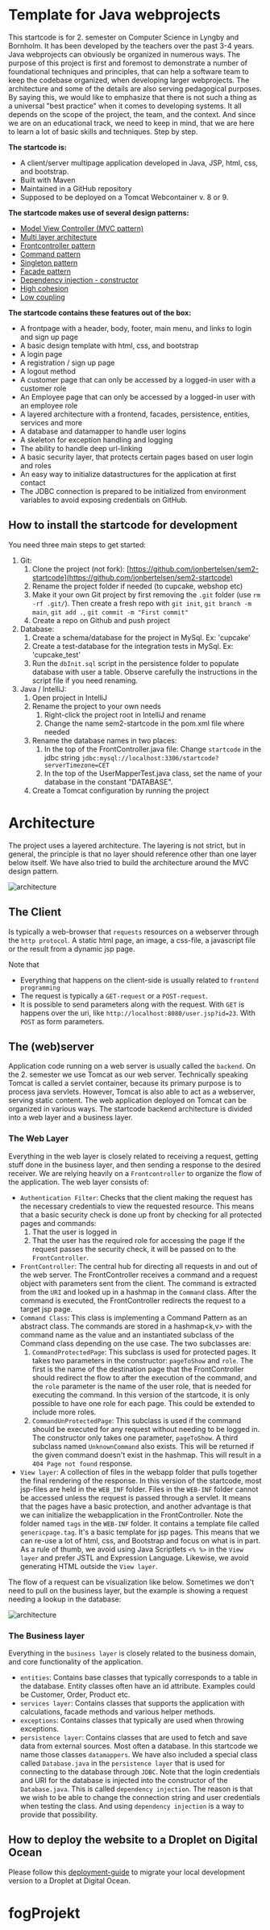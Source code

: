 # Template for Java webprojects

This startcode is for 2. semester on Computer Science in Lyngby and Bornholm. It has been
developed by the teachers over the past 3-4 years. Java webprojects can obviously be
organized in numerous ways. The purpose of this project is first and foremost to demonstrate
a number of foundational techniques and principles, that can help a software team to keep 
the codebase organized, when developing larger webprojects. The architecture and some of the
details are also serving pedagogical purposes. By saying this, we would like to emphasize
that there is not such a thing as a universal "best practice" when it comes to developing 
systems. It all depends on the scope of the project, the team, and the context. And since
we are on an educational track, we need to keep in mind, that we are here to learn a lot of
basic skills and techniques. Step by step.

**The startcode is:**
 
- A client/server multipage application developed in Java, JSP, html, css, and bootstrap.
- Built with Maven
- Maintained in a GitHub repository
- Supposed to be deployed on a Tomcat Webcontainer v. 8 or 9.

**The startcode makes use of several design patterns:**

- [Model View Controller (MVC pattern)](https://www.codecademy.com/articles/mvc)
- [Multi layer architecture](https://en.wikipedia.org/wiki/Multitier_architecture)
- [Frontcontroller pattern](https://en.wikipedia.org/wiki/Front_controller)
- [Command pattern](https://en.wikipedia.org/wiki/Command_pattern)
- [Singleton pattern](https://en.wikipedia.org/wiki/Singleton_pattern)
- [Facade pattern](https://en.wikipedia.org/wiki/Facade_pattern)
- [Dependency injection - constructor](https://en.wikipedia.org/wiki/Dependency_injection)
- [High cohesion](https://en.wikipedia.org/wiki/Cohesion_(computer_science))
- [Low coupling](https://en.wikipedia.org/wiki/Coupling_(computer_programming))


**The startcode contains these features out of the box:**

- A frontpage with a header, body, footer, main menu, and links to login and sign up page
- A basic design template with html, css, and bootstrap
- A login page
- A registration / sign up page
- A logout method
- A customer page that can only be accessed by a logged-in user with a customer role
- An Employee page that can only be accessed by a logged-in user with an employee role
- A layered architecture with a frontend, facades, persistence, entities, services and more
- A database and datamapper to handle user logins
- A skeleton for exception handling and logging
- The ability to handle deep url-linking
- A basic security layer, that protects certain pages based on user login and roles
- An easy way to initialize datastructures for the application at first contact
- The JDBC connection is prepared to be initialized from environment variables to avoid
exposing credentials on GitHub.

## How to install the startcode for development

You need three main steps to get started:

1. Git:
    1. Clone the project (not fork): [https://github.com/jonbertelsen/sem2-startcode](https://github.com/jonbertelsen/sem2-startcode)
    2. Rename the project folder if needed (to cupcake, webshop etc)
    3. Make it your own Git project by first removing the `.git` folder (use `rm -rf .git/`). Then
       create a fresh repo with `git init`, `git branch -m main`,  `git add .`, `git commit -m "First commit"`
    4. Create a repo on Github and push project
2. Database:
    1. Create a schema/database for the project in MySql. Ex: 'cupcake'
    2. Create a test-database for the integration tests in MySql. Ex: 'cupcake_test'
    3. Run the `dbInit.sql` script in the persistence folder to populate database with user a table. Observe
       carefully the instructions in the script file if you need renaming.
3. Java / IntelliJ:
    1. Open project in IntelliJ
    2. Rename the project to your own needs
        1. Right-click the project root in IntelliJ and rename
        2. Change the name sem2-startcode in the pom.xml file where needed
    3.  Rename the database names in two places:
        1. In the top of the FrontController.java file: Change `startcode` in the jdbc string `jdbc:mysql://localhost:3306/startcode?serverTimezone=CET`
        2. In the top of the UserMapperTest.java class, set the name of your database in the constant "DATABASE".
    4. Create a Tomcat configuration by running the project


# Architecture

The project uses a layered architecture. The layering is not strict, but in general, the principle
is that no layer should reference other than one layer below itself. We have also tried to
build the architecture around the MVC design pattern.

![architecture](documentation/images/architecture.jpg)
   
## The Client
Is typically a web-browser that `requests` resources on a webserver through the `http protocol`. 
A static html page, an image, a css-file, a javascript file or the result from a dynamic jsp page.

Note that

-  Everything that happens on the client-side is usually related to `frontend programming`
-  The request is typically a `GET-request` or a `POST-request`.
-  It is possible to send parameters along with the request. With `GET` is happens over the uri, like
   `http://localhost:8080/user.jsp?id=23`. With `POST` as form parameters.

## The (web)server
Application code running on a web server is usually called the `backend`.
On the 2. semester we use Tomcat as our web server. Technically speaking Tomcat is called a 
servlet container, because its primary purpose is to process java servlets. However, Tomcat
is also able to act as a webserver, serving static content. The web application deployed on
Tomcat can be organized in various ways. The startcode backend architecture is divided into a
web layer and a business layer. 

### The Web Layer
Everything in the web layer is closely related to receiving a request, getting stuff done in the
business layer, and then sending a response to the desired receiver. We are relying heavily on
a `Frontcontroller` to organize the flow of the application. The web layer consists of:

- `Authentication Filter`: Checks that the client making the request has the
  necessary credentials to view the requested resource. This means that a basic security check is done
  up front by checking for all protected pages and commands:
    1. That the user is logged in
    2. That the user has the required role for accessing the page
  If the request passes the security check, it will be passed on to the `FrontController`.
- `FrontController`: The central hub for directing all requests in and out of the web server. 
  The FrontController receives a command and a request object with parameters sent from the client. 
  The command is extracted from the `URI` and looked up in a hashmap in the `Command` class. After the
  command is executed, the FrontController redirects the request to a target jsp page.
- `Command Class`: This class is implementing a Command Pattern as an abstract class. The commands
are stored in a hashmap<k,v> with the command name as the value and an instantiated subclass of 
  the Command class depending on the use case. The two subclasses are:
    1. `CommandProtectedPage`: This subclass is used for protected pages. It takes two parameters
       in the constructor: `pageToShow` and `role`. The first is the name of the destination page 
       that the FrontController should redirect the flow to after the execution of the command, and the
       `role` parameter is the name of the user role, that is needed for executing the command. In this
       version of the startcode, it is only possible to have one role for each page. This could be 
       extended to include more roles.
    2. `CommandUnProtectedPage`: This subclass is used if the command should be executed for any request
       without needing to be logged in. The constructor only takes one parameter, `pageToShow`.
A third subclass named `UnknownCommand` also exists. This will be returned if the given command 
       doesn't exist in the hashmap. This will result in a `404 Page not found` response.
- `View layer`: A collection of files in the webapp folder that pulls together the final rendering
  of the response. In this version of the startcode, most jsp-files are held in the `WEB_INF` folder.
  Files in the `WEB-INF` folder cannot be accessed unless the request is passed through a servlet. It 
  means that the pages have a basic protection, and another advantage is that we can initialize 
  the webapplication in the FrontController. Note the folder named `tags` in the `WEB-INF` folder. It
  contains a template file called `genericpage.tag`. It's a basic template for jsp pages. This means
  that we can re-use a lot of html, css, and Bootstrap and focus on what is in <body> part. As a rule
  of thumb, we avoid using Java Scriptlets `<% %>` in the `View layer` and prefer JSTL and Expression Language.
  Likewise, we avoid generating HTML outside the `View layer`. 
       
The flow of a request can be visualization like below. Sometimes we don't need to pull on the
business layer, but the example is showing a request needing a lookup in the database:

![architecture](documentation/images/lifecycle.gif)

### The Business layer
Everything in the `business layer` is closely related to the business domain, and core 
functionality of the application. 

- `entities`: Contains base classes that typically corresponds to a table in the database. 
  Entity classes often have an id attribute. Examples could be Customer, Order, Product etc.
- `services layer`: Contains classes that supports the application with calculations, 
facade methods and various helper methods.
- `exceptions`: Contains classes that typically are used when throwing exceptions.
- `persistence layer`: Contains classes that are used to fetch and save data from external sources. 
Most often a database. In this startcode we name those classes `datamappers`. We have also included
a special class called `Database.java` in the `persistence layer` that is used for connecting to
the database through `JDBC`. Note that the login credentials and URI for the database is injected
into the constructor of the `Database.java`. This is called `dependency injection`. The reason is
that we wish to be able to change the connection string and user credentials when testing the 
class. And using `dependency injection` is a way to provide that possibility.

## How to deploy the website to a Droplet on Digital Ocean

Please follow this [deployment-guide](documentation/deployment.md) to migrate your local development version to a Droplet at Digital Ocean.





# fogProjekt
